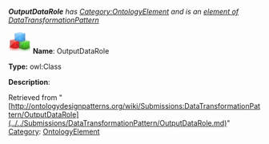 ___OutputDataRole__ has [Category:OntologyElement](../../Category/OntologyElement.md "Category:OntologyElement") and is an [element of](../../Property/ElementOf.md "Property:ElementOf") [DataTransformationPattern](../../Submissions/DataTransformationPattern.md "Submissions:DataTransformationPattern")_


  




[![Class](../../images/thumb/2/27/Class.gif/45px-Class.gif)](../../Image/Class.gif.md "Class")
__Name__: OutputDataRole 


__Type:__ owl:Class 


__Description__: 





Retrieved from "[http://ontologydesignpatterns.org/wiki/Submissions:DataTransformationPattern/OutputDataRole](../../Submissions/DataTransformationPattern/OutputDataRole.md)"
 [Category](http://ontologydesignpatterns.org/wiki/Special:Categories "Special:Categories"): [OntologyElement](../../Category/OntologyElement.md "Category:OntologyElement")
